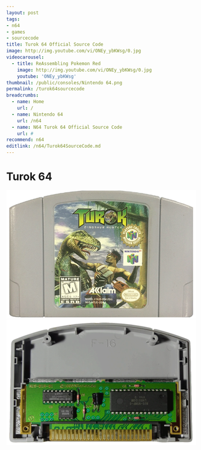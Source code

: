 ```yaml
---
layout: post
tags: 
- n64
- games
- sourcecode
title: Turok 64 Official Source Code
image: http://img.youtube.com/vi/ONEy_ybKWsg/0.jpg
videocarousel:
  - title: ReAssembling Pokemon Red
    image: http://img.youtube.com/vi/ONEy_ybKWsg/0.jpg
    youtube: 'ONEy_ybKWsg'
thumbnail: /public/consoles/Nintendo 64.png
permalink: /turok64sourcecode
breadcrumbs:
  - name: Home
    url: /
  - name: Nintendo 64
    url: /n64
  - name: N64 Turok 64 Official Source Code
    url: #
recommend: n64
editlink: /n64/Turok64SourceCode.md
---
```

# Turok 64
<img src="/public/games/turokCartridge.png" class="wow bounceInUp postImage" />
<img src="/public/N64/N64Cart_NUS_01A_01.png" class="wow bounceInLeft postImage" />


